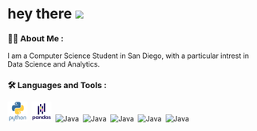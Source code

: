 <h1>
  hey there
  <img src="https://media.giphy.com/media/hvRJCLFzcasrR4ia7z/giphy.gif" width="30px"/>
</h1>

### :man_technologist: About Me :
I am a Computer Science Student in San Diego, with a particular intrest in Data Science and Analytics.

### :hammer_and_wrench: Languages and Tools :
<div>
  <img src="https://github.com/devicons/devicon/blob/master/icons/python/python-original-wordmark.svg" title="Java" alt="Java" width="40" height="40"/>&nbsp;
  <img src="https://github.com/devicons/devicon/blob/master/icons/pandas/pandas-original-wordmark.svg" title="Java" alt="Java" width="40" height="40"/>&nbsp;
  <img src="" title="Java" alt="Java" width="40" height="40"/>&nbsp;
  <img src="" title="Java" alt="Java" width="40" height="40"/>&nbsp;
  <img src="" title="Java" alt="Java" width="40" height="40"/>&nbsp;
  <img src="" title="Java" alt="Java" width="40" height="40"/>&nbsp;
  <img src="" title="Java" alt="Java" width="40" height="40"/>&nbsp;
</div>

<!--
**Jadon55/Jadon55** is a ✨ _special_ ✨ repository because its `README.md` (this file) appears on your GitHub profile.

Here are some ideas to get you started:

- 🔭 I’m currently working on ...
- 🌱 I’m currently learning ...
- 👯 I’m looking to collaborate on ...
- 🤔 I’m looking for help with ...
- 💬 Ask me about ...
- 📫 How to reach me: ...
- 😄 Pronouns: ...
- ⚡ Fun fact: ...
-->
